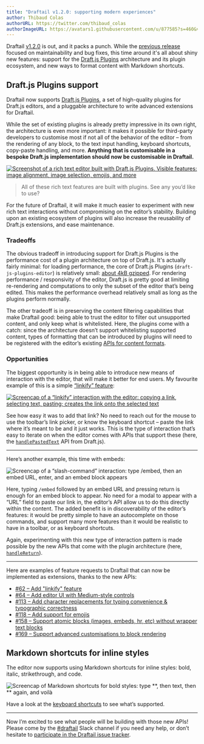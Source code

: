```yaml
---
title: "Draftail v1.2.0: supporting modern experiences"
author: Thibaud Colas
authorURL: https://twitter.com/thibaud_colas
authorImageURL: https://avatars1.githubusercontent.com/u/877585?s=460&v=4
---
```


Draftail [v1.2.0](https://github.com/springload/draftail/blob/master/CHANGELOG.md#v120) is out, and it packs a punch. While the [previous release](/blog/2019/02/08/draftail-v1-1-0-a-quality-of-life-release) focused on maintainability and bug fixes, this time around it's all about shiny new features: support for the [Draft.js Plugins](https://www.draft-js-plugins.com/) architecture and its plugin ecosystem, and new ways to format content with Markdown shortcuts.

<!-- truncate -->

## Draft.js Plugins support

Draftail now supports [Draft.js Plugins](https://www.draft-js-plugins.com/), a set of high-quality plugins for Draft.js editors, and a pluggable architecture to write advanced extensions for Draftail.

While the set of existing plugins is already pretty impressive in its own right, the architecture is even more important: it makes it possible for third-party developers to customise most if not all of the behavior of the editor – from the rendering of any block, to the text input handling, keyboard shortcuts, copy-paste handling, and more. **Anything that is customisable in a bespoke Draft.js implementation should now be customisable in Draftail.**

[![Screenshot of a rich text editor built with Draft.js Plugins. Visible features: image alignment, image selection, emojis, and more](/blog/assets/draftail-v1-2-0-supporting-modern-experiences/draft-js-plugins-capabilities-examples.png)](https://www.draft-js-plugins.com/)

> All of these rich text features are built with plugins. See any you’d like to use?

For the future of Draftail, it will make it much easier to experiment with new rich text interactions without compromising on the editor’s stability. Building upon an existing ecosystem of plugins will also increase the reusability of Draft.js extensions, and ease maintenance.

### Tradeoffs

The obvious tradeoff in introducing support for Draft.js Plugins is the performance cost of a plugin architecture on top of Draft.js. It's actually fairly minimal: for loading performance, the core of Draft.js Plugins (`draft-js-plugins-editor`) is relatively small: [about 4kB gzipped](https://bundlephobia.com/result?p=draft-js-plugins-editor). For rendering performance / responsivity of the editor, Draft.js is pretty good at limiting re-rendering and computations to only the subset of the editor that’s being edited. This makes the performance overhead relatively small as long as the plugins perform normally.

The other tradeoff is in preserving the content filtering capabilities that make Draftail good: being able to trust the editor to filter out unsupported content, and only keep what is whitelisted. Here, the plugins come with a catch: since the architecture doesn’t support whitelisting supported content, types of formatting that can be introduced by plugins will need to be registered with the editor’s existing [APIs for content formats](/docs/formatting-options).

### Opportunities

The biggest opportunity is in being able to introduce new means of interaction with the editor, that will make it better for end users. My favourite example of this is a simple [“linkify” feature](/docs/extensions-tutorial-linkify):

[![Screencap of a “linkify” interaction with the editor: copying a link, selecting text, pasting; creates the link onto the selected text](/blog/assets/draftail-v1-2-0-supporting-modern-experiences/linkify-demo.gif)](/docs/extensions-tutorial-linkify)

See how easy it was to add that link? No need to reach out for the mouse to use the toolbar’s link picker, or know the keyboard shortcut – paste the link where it’s meant to be and it just works. This is the type of interaction that’s easy to iterate on when the editor comes with APIs that support these (here, the [`handlePastedText`](https://draftjs.org/docs/api-reference-editor#handlepastedtext) API from Draft.js).

---

Here’s another example, this time with embeds:

![Screencap of a “slash-command” interaction: type /embed, then an embed URL, enter, and an embed block appears](/blog/assets/draftail-v1-2-0-supporting-modern-experiences/slash-embed-demo.gif)

Here, typing `/embed` followed by an embed URL and pressing return is enough for an embed block to appear. No need for a modal to appear with a “URL” field to paste our link in, the editor’s API allow us to do this directly within the content. The added benefit is in discoverability of the editor’s features: it would be pretty simple to have an autocomplete on those commands, and support many more features than it would be realistic to have in a toolbar, or as keyboard shortcuts.

Again, experimenting with this new type of interaction pattern is made possible by the new APIs that come with the plugin architecture (here, [`handleReturn`](https://draftjs.org/docs/api-reference-editor#handlereturn)).

---

Here are examples of feature requests to Draftail that can now be implemented as extensions, thanks to the new APIs:

- [#62 – Add "linkify" feature](https://github.com/springload/draftail/issues/62)
- [#64 – Add editor UI with Medium-style controls](https://github.com/springload/draftail/issues/64)
- [#113 – Add character replacements for typing convenience & typographic correctness](https://github.com/springload/draftail/issues/113)
- [#118 – Add support for emojis](https://github.com/springload/draftail/issues/118)
- [#158 – Support atomic blocks (images, embeds, hr, etc) without wrapper text blocks](https://github.com/springload/draftail/issues/158)
- [#169 – Support advanced customisations to block rendering](https://github.com/springload/draftail/issues/169)

## Markdown shortcuts for inline styles

The editor now supports using Markdown shortcuts for inline styles: bold, italic, strikethrough, and code.

![Screencap of Markdown shortcuts for bold styles: type **, then text, then ** again, and voilà](/blog/assets/draftail-v1-2-0-supporting-modern-experiences/markdown-shortcuts-demo.gif)

Have a look at the [keyboard shortcuts](/docs/keyboard-shortcuts) to see what’s supported.

---

Now I’m excited to see what people will be building with those new APIs! Please come by the [#draftail](https://github.com/wagtail/wagtail/wiki/Slack) Slack channel if you need any help, or don’t hesitate to [participate in the Draftail issue tracker](https://github.com/springload/draftail).
